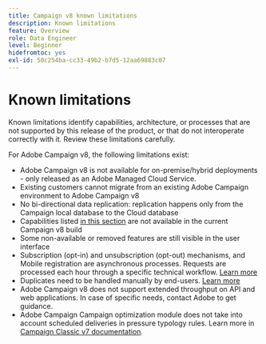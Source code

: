 ```yaml
---
title: Campaign v8 known limitations
description: Known limitations
feature: Overview
role: Data Engineer
level: Beginner
hidefromtoc: yes
exl-id: 50c254ba-cc33-49b2-b7d5-12aa69883c07
---
```

# Known limitations

Known limitations identify capabilities, architecture, or processes that are not supported by this release of the product, or that do not interoperate correctly with it. Review these limitations carefully.

For Adobe Campaign v8, the following limitations exist:

* Adobe Campaign v8 is not available for on-premise/hybrid deployments - only released as an Adobe Managed Cloud Service.
* Existing customers cannot migrate from an existing Adobe Campaign environment to Adobe Campaign v8
* No bi-directional data replication: replication happens only from the Campaign local database to the Cloud database
* Capabilities listed [in this section](capability-matrix.md#gs-unavailable-features) are not available in the current Campaign v8 build
* Some non-available or removed features are still visible in the user interface
* Subscription (opt-in) and unsubscription (opt-out) mechanisms, and Mobile registration are asynchronous processes. Requests are processed each hour through a specific technical workflow. [Learn more](../config/replication.md#tech-wf)
* Duplicates need to be handled manually by end-users. [Learn more](../dev/keys.md)
* Adobe Campaign v8 does not support extended throughput on API and web applications. In case of specific needs, contact Adobe to get guidance.
* Adobe Campaign Campaign optimization module does not take into account scheduled deliveries in pressure typology rules. Learn more in [Campaign Classic v7 documentation](https://experienceleague.adobe.com/docs/campaign-classic/using/orchestrating-campaigns/campaign-optimization/pressure-rules.html?lang=en#setting-the-period).